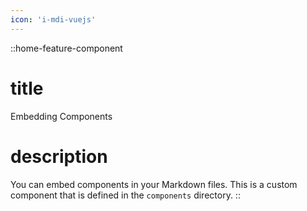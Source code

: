 ```yaml
---
icon: 'i-mdi-vuejs'
---
```

::home-feature-component
# title
Embedding Components

# description
You can embed components in your Markdown files. This is a custom component that is defined in the `components` directory.
::